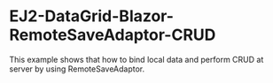 # EJ2-DataGrid-Blazor-RemoteSaveAdaptor-CRUD
This example shows that how to bind local data and perform CRUD at server by using RemoteSaveAdaptor.
